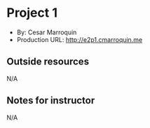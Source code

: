 

# Project 1
+ By: Cesar Marroquin
+ Production URL: <http://e2p1.cmarroquin.me>

## Outside resources
N/A

## Notes for instructor
N/A